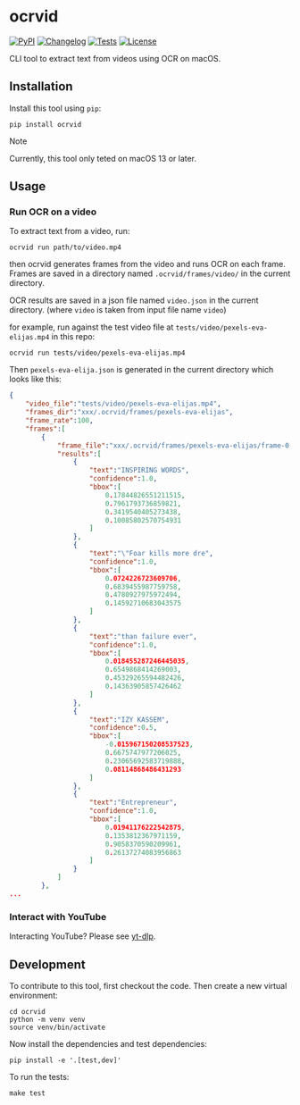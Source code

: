 # ocrvid

[![PyPI](https://img.shields.io/pypi/v/ocrvid.svg)](https://pypi.org/project/ocrvid/)
[![Changelog](https://img.shields.io/github/v/release/kj-9/ocrvid?include_prereleases&label=changelog)](https://github.com/kj-9/ocrvid/releases)
[![Tests](https://github.com/kj-9/ocrvid/workflows/Test/badge.svg)](https://github.com/kj-9/ocrvid/actions?query=workflow%3ATest)
[![License](https://img.shields.io/badge/license-Apache%202.0-blue.svg)](https://github.com/kj-9/ocrvid/blob/master/LICENSE)


CLI tool to extract text from videos using OCR on macOS.


## Installation

Install this tool using `pip`:

    pip install ocrvid

> [!NOTE]
> Currently, this tool only teted on macOS 13 or later.

## Usage

### Run OCR on a video

To extract text from a video, run:

    ocrvid run path/to/video.mp4

then ocrvid generates frames from the video and runs OCR on each frame. Frames are saved in a directory named `.ocrvid/frames/video/` in the current directory.

OCR results are saved in a json file named `video.json` in the current directory. (where `video` is taken from input file name `video`)

for example, run against the test video file at `tests/video/pexels-eva-elijas.mp4` in this repo:

```
ocrvid run tests/video/pexels-eva-elijas.mp4
```

Then `pexels-eva-elija.json` is generated in the current directory which looks like this:

```json
{
    "video_file":"tests/video/pexels-eva-elijas.mp4",
    "frames_dir":"xxx/.ocrvid/frames/pexels-eva-elijas",
    "frame_rate":100,
    "frames":[
        {
            "frame_file":"xxx/.ocrvid/frames/pexels-eva-elijas/frame-0.png",
            "results":[
                {
                    "text":"INSPIRING WORDS",
                    "confidence":1.0,
                    "bbox":[
                        0.17844826551211515,
                        0.7961793736859821,
                        0.3419540405273438,
                        0.10085802570754931
                    ]
                },
                {
                    "text":"\"Foar kills more dre",
                    "confidence":1.0,
                    "bbox":[
                        0.0724226723609706,
                        0.6839455987759758,
                        0.4780927975972494,
                        0.14592710683043575
                    ]
                },
                {
                    "text":"than failure ever",
                    "confidence":1.0,
                    "bbox":[
                        0.018455287246445035,
                        0.6549868414269003,
                        0.45329265594482426,
                        0.14363905857426462
                    ]
                },
                {
                    "text":"IZY KASSEM",
                    "confidence":0.5,
                    "bbox":[
                        -0.015967150208537523,
                        0.6675747977206025,
                        0.23065692583719888,
                        0.08114868486431293
                    ]
                },
                {
                    "text":"Entrepreneur",
                    "confidence":1.0,
                    "bbox":[
                        0.01941176222542875,
                        0.1353812367971159,
                        0.9058370590209961,
                        0.26137274083956863
                    ]
                }
            ]
        },
...
```


### Interact with YouTube

Interacting YouTube? Please see [yt-dlp](https://github.com/yt-dlp/yt-dlp).


## Development

To contribute to this tool, first checkout the code. Then create a new virtual environment:

    cd ocrvid
    python -m venv venv
    source venv/bin/activate

Now install the dependencies and test dependencies:

    pip install -e '.[test,dev]'

To run the tests:

    make test

